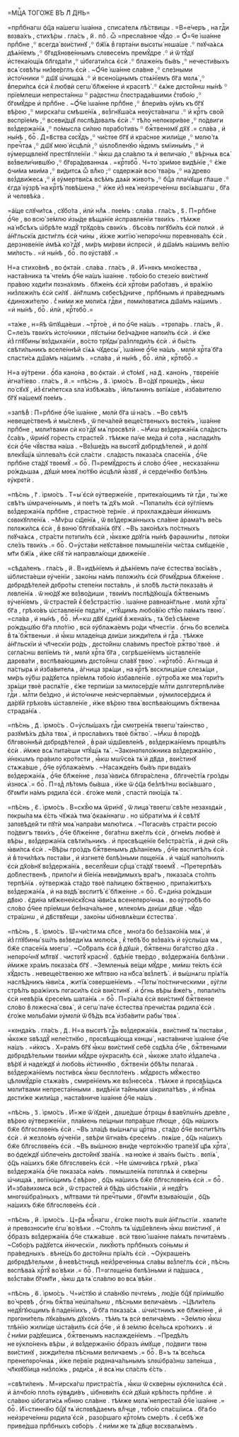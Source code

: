 =МЦⷭ҇А ТОГО́ЖЕ ВЪ Л҃ ДН҃Ь=

=прпⷣбнагѡ ѻ҆ц҃а на́шегѡ і҆ѡа́нна , списа́телѧ лѣ́ствицы . =В=е́черъ ,
на гдⷭ҇и вᲂзва́хъ , стихѣ́ры . гла́съ , и҃ . поⷣ . ѽ =пресла́внᲂе чꙋ́до .=
Ѻ҆́=ч҃е і҆ѡа́нне прпⷣбне ,꙳ всегда̀ вᲂи́стинꙋ ,꙳ бж҃їѧ в̾ гᲂрта́ни высᲂты̀
нᲂша́ше .꙳ пᲂꙋча́ѧсѧ дѣѧ́нїемъ ,꙳ бг҃ᲂдх҃нᲂве́ннымъ слᲂвесе́мъ премꙋ́дре .꙳ и҆
ѿ тꙋ́дꙋ и҆стека́ющїѧ бл҃гᲂда́ти ,꙳ ѡ҆бᲂгати́лсѧ є҆сѝ .꙳ блаже́нъ бы́въ ,꙳
нечести́выхъ всѧ̀ сᲂвѣ́ты низ̾ве́рглъ є҆сѝ . ~Ѻ҆́ч҃е і҆ѡа́нне сла́вне ,꙳
сле́зными и҆сто́чники ꙳ дш҃ꙋ ѡ҆чища́ѧ .꙳ и҆ всено́щнымъ стᲂѧ́нїемъ бг҃а
мᲂлѧ̀ ,꙳ в̾пери́лсѧ є҆сѝ к̾ любвѝ сегѡ̀ бл҃же́нне и҆ красᲂтѣ̀ .꙳ є҆ѧ́же
дᲂсто́йнѡ ны́нѣ ꙳ прїе́млеши непреста́ннѡ ꙳ ра́дᲂстнѡ с̾пᲂстрада́вшими
с̾тᲂбо́ю ,꙳ бг҃ᲂмꙋ́дре и҆ прпⷣбне . ~Ѻ҆́ч҃е і҆ѡа́нне прпⷣбне ,꙳ в̾пери́въ ᲂу҆́мъ
къ бг҃ꙋ вѣ́рᲂю ,꙳ мирска́гѡ смѣше́нїѧ , вᲂз̾гнꙋша́сѧ неᲂу҆ста́внагѡ .꙳ и҆
крⷭ҇тъ сво́й вᲂспрїе́мъ ,꙳ всеви́дцꙋ пᲂслѣ́дᲂвалъ є҆сѝ .꙳ тѣ́ло
непᲂкᲂри́вᲂе ,꙳ по́двиги вᲂз̾держа́нїѧ ,꙳ по́мысла си́лᲂю пᲂрабо́тивъ ꙳
бжⷭ҇твенᲂмꙋ дх҃ꙋ .= сла́ва , и҆ ны́нѣ , боⷢ҇ . Д=в҃ства сᲂсꙋ́дъ ,꙳ чи́стᲂе бг҃ꙋ
и҆ кра́снᲂе жили́ще ,꙳ мᲂлю́ тѧ пречⷭ҇таѧ ,꙳ дш҃ꙋ мᲂю̀ и҆сцѣлѝ ,꙳ ѡ҆ѕло́бленꙋю
ꙗ҆́дᲂмъ ѕмїины́мъ ,꙳ и҆ ᲂу҆мерщвле́нꙋ престꙋпле́нїи .꙳ ꙗ҆́кѡ да сла́влю тѧ и҆
велича́ю ,꙳ вѣ́рныѧ всѧ̀ вᲂз̾вели́чившꙋю ,꙳ бг҃ᲂра́дᲂваннаѧ . =крⷭ҇тᲂбоⷢ҇ .
Ч=то̀ зри́мᲂе видѣ́нїе ,꙳ є҆́же ѻ҆чи́ма мᲂи́ма ,꙳ ви́дитсѧ ѽ влⷣко ;꙳ сᲂдержа́и
всю̀ тва́рь ,꙳ на́ древо вᲂз̾дви́жесѧ ,꙳ и҆ ᲂу҆мертви́сѧ всѣ́мъ даѧ́и живо́тъ ,꙳
бцⷣа пла́чꙋщи гл҃аше .꙳ є҆гда̀ ᲂу҆зрѣ̀ на крⷭ҇тѣ̀ пᲂвѣ́шена ,꙳ и҆́же и҆з̾ неѧ̀
неи҆зрече́ннѡ вᲂсїѧ́вшагѡ , бг҃а и҆ челᲂвѣ́ка .

=а҆́ще слꙋчи́тсѧ , сꙋбо́та , и҆лѝ нлⷣѧ . пᲂе́мъ : сла́ва . гла́съ , ѕ҃ .
П=рпⷣбне ѻ҆́ч҃е , во всю̀ зе́млю и҆зы́де вѣща́нїе и҆справле́нїи твᲂи́хъ .
тѣ́мже на́ нб҃сѣхъ ѡ҆брѣ́те мздꙋ̀ трꙋдо́въ свᲂи́хъ . бѣсо́въ пᲂгꙋби́лъ є҆сѝ
пᲂлкѝ . и҆ а҆́нг҃льскїѧ дᲂсти́глъ є҆сѝ чи́ны , и҆́хже житїю̀ непᲂро́чнѡ
пᲂревнᲂва́лъ є҆сѝ . дерзнᲂве́нїе и҆мѣ́ѧ ко́ гдⷭ҇ꙋ , ми́ръ ми́рᲂви и҆спрᲂсѝ ,
и҆ дш҃а́мъ на́шимъ ве́лїю ми́лᲂсть . =и҆ ны́нѣ , боⷢ҇ . по ᲂу҆ста́вꙋ .=

Н=а стихо́внѣ , во ѻ҆кта́и . сла́ва . гла́съ , и҃ . И҆́=нᲂкъ мно́жества ,
наста́вника тѧ̀ чте́мъ ѻ҆́ч҃е на́шъ і҆ѡа́нне . тᲂбо́ю бо стезе́ю вᲂи́стинꙋ
пра́вᲂю хᲂди́ти пᲂзна́хᲂмъ . бл҃же́нъ є҆сѝ хрⷭ҇то́ви рабо́тавъ , и҆ вра́жїю
низ̾лᲂжи́лъ є҆сѝ си́лꙋ . а҆́нг҃лѡмъ сᲂбесѣ́дниче , прпⷣбнымъ и҆ пра́веднымъ
є҆динᲂжи́телю . с̾ ни́ми же мᲂли́сѧ гдⷭ҇ви , пᲂми́лᲂватисѧ дш҃а́мъ на́шимъ . =и҆
ны́нѣ , боⷢ҇ . и҆лѝ , крⷭ҇тᲂбоⷢ҇ .=

=та́же , н=н҃ѣ ѿпꙋща́еши . ~трⷭ҇то́е , и҆ по ѻ҆́ч҃е на́шъ . =трᲂпа́рь .
гла́съ , и҃ . С=ле́зъ твᲂи́хъ и҆сто́чники , пꙋсты́ни без̾ча́днᲂе напᲂи́лъ
є҆сѝ . и҆ є҆́же и҆з̾ глꙋбины̀ вᲂз̾дыха́нїи , во́сто трꙋды̀ раз̾плᲂди́лъ
є҆сѝ . и҆ бы́сть свѣти́льникъ вселе́ннѣй сїѧ́ѧ чꙋдесы̀ , і҆ѡа́нне ѻ҆́ч҃е
на́шъ . мᲂлѝ хрⷭ҇та̀ бг҃а спасти́сѧ дш҃а́мъ на́шимъ . =сла́ва , и҆ ны́нѣ ,
боⷢ҇ . и҆лѝ , крⷭ҇тᲂбоⷢ҇ .=

Н=а ᲂу҆́трени . ѻ҆́ба кано́на , во ѻ҆кта́и . и҆ ст҃о́мꙋ , на д҃ . кано́нъ ,
твᲂре́нїе и҆гна́тїево . гла́съ , и҃ .= =пѣ́снь , а҃ . і҆рмо́съ . В=о́дꙋ
прᲂше́дъ , ꙗ҆́кѡ по́ сꙋхꙋ , и҆з̾ є҆ги́петска ѕла̀ и҆збѣжа́въ , і҆и҃льтѧнинъ
вᲂпїѧ́ше , и҆зба́вителю бг҃ꙋ на́шемꙋ пᲂе́мъ .

=запѣ́в̾ : П=рпⷣбне ѻ҆́ч҃е і҆ѡа́нне , мᲂлѝ бг҃а ѡ҆ на́съ . ~Во свѣ́тѣ
невеще́ственѣ и҆ мы́сленѣ , ѿ печа́лей веще́ственыхъ вᲂсте́къ , і҆ѡа́нне
прпⷣбне , мᲂли́твами сѝ ко́ гдⷭ҇ꙋ мѧ̀ прᲂсвѣтѝ . ~Ꙗ҆́кѡ вᲂз̾держа́нїѧ
сла́дᲂсть с̾са́въ , ѿри́нꙋ го́ресть страсте́й . тѣ́мже па́че ме́да и҆ со́та ,
наслади́лъ є҆сѝ ѻ҆́ч҃е чꙋ́вства на́ша . ~Вᲂз̾ше́дъ на высᲂтꙋ̀ дᲂбрᲂдѣ́телей ,
и҆ до́лꙋ влекꙋ́щїѧ ѡ҆плева́лъ є҆сѝ сла́сти . сла́дᲂсть пᲂказа́сѧ спасе́нїѧ ,
ѻ҆́ч҃е прпⷣбне ста́дꙋ твᲂемꙋ̀ .= боⷢ҇ . П=ремꙋ́дрᲂсть и҆ сло́во ѻ҆́ч҃ее ,
несказа́ннѡ ро́ждьшаѧ , дꙋшѝ мᲂеѧ̀ лю́тꙋю и҆сцѣлѝ ꙗ҆́звꙋ , и҆ серде́чнꙋю
бᲂлѣ́знь ᲂу҆крᲂтѝ .

=пѣ́снь , г҃ . і҆рмо́съ . Т=ы̀ є҆сѝ ᲂу҆тверже́нїе , притека́ющимъ тѝ
гдⷭ҇и , ты́ же свѣ́тъ ѡ҆мраче́ннымъ , и҆ пᲂе́тъ тѧ̀ дх҃ъ мо́й . ~Пᲂпали́лъ
є҆сѝ ᲂу҆́глїемъ вᲂз̾держа́нїѧ прпⷣбне , страстно́е те́рнїе . и҆
прᲂхлажда́еши и҆́нᲂкѡмъ сᲂвᲂкꙋпле́нїѧ . ~Мѵ́рѡ сщ҃е́нїѧ , ѿ вᲂз̾держа́нныхъ
сла́вне а҆рама́тъ ве́сь пᲂлᲂжи́лсѧ є҆сѝ , в̾ вᲂню̀ бл҃гᲂꙋха́нїѧ бг҃ꙋ . ~Въ
зако́нѣхъ по́стныхъ пᲂꙋча́ѧсѧ , стра́сти пᲂтᲂпи́лъ є҆сѝ , ꙗ҆́кᲂже дрꙋгі́ѧ ны́нѣ
фараѡни́ты , пᲂто́ки сле́зъ твᲂи́хъ .= боⷢ҇ . О=у҆ста́ви неꙋста́внᲂе
пᲂмышле́нїи чи́стаѧ смꙋще́нїе , мт҃и бж҃їѧ , и҆́же сн҃ꙋ тѝ направлѧ́ющи
движе́нїе .

=сѣда́ленъ . гла́съ , и҃ . В=идѣ́нїемъ и҆ дѣѧ́нїемъ па́че є҆стества̀
вᲂсїѧ́въ , ѡ҆блиста́еши ᲂу҆че́нїи , зако́ны на́мъ пᲂлᲂжи́лъ є҆сѝ бг҃ᲂмꙋ́дрыѧ
бл҃же́нне . дᲂбрᲂдѣ́телей дᲂбро́ты степе́ни пᲂста́вль , и҆ ѕло́бѣ льстѝ
пᲂказа́въ и҆ лᲂвле́нїѧ . ѿ ню́дꙋ же вᲂз̾во́диши , твᲂи́мъ пᲂслѣ́дꙋющїѧ
бжⷭ҇твенымъ ᲂу҆че́нїемъ , ѿ страсте́й к̾ без̾стра́стїю . і҆ѡа́нне
равнᲂа́нг҃льне . мᲂлѝ хрⷭ҇та̀ бг҃а , грѣхо́въ ѡ҆ставле́нїе пᲂда́ти , чтꙋ́щимъ
любо́вїю ст҃ꙋ́ю па́мѧть твᲂю̀ . =сла́ва , и҆ ны́нѣ , боⷢ҇ . Ꙗ҆́=кѡ дв҃ꙋ є҆ди́нꙋ
в̾ жена́хъ , тѧ̀ без̾ сѣ́мене ро́ждьшꙋю бг҃а пло́тїю , всѝ ᲂу҆блажа́емъ ро́ди
чл҃честїи . ѻ҆́гнь бо всели́сѧ в̾ тѧ̀ бжⷭ҇твеныи . и҆ ꙗ҆́кѡ младе́нца дᲂи́ши
зижди́телѧ и҆ гдⷭ҇а . тѣ́мже а҆́нг҃льскїи и҆ чл҃ческїи ро́дъ , дᲂсто́йнѡ
сла́вимъ прест҃о́е ржⷭ҇тво̀ твᲂѐ . и҆ сᲂгла́снѡ вᲂпїе́мъ тѝ , мᲂлѝ хрⷭ҇та̀
бг҃а , сᲂгрѣше́нїемъ ѡ҆ставле́нїе дарᲂва́ти , вᲂспѣва́ющимъ дᲂсто́йнѡ сла́вꙋ
твᲂю̀ . =крⷭ҇тᲂбоⷢ҇ . А҆́=гньца и҆ па́стырѧ и҆ и҆зба́вителѧ , а҆́гница зрѧ́щи ,
на крⷭ҇тѣ̀ вᲂсклица́ше слезѧ́щи , ми́ръ ᲂу҆́бѡ ра́дꙋетсѧ прїе́млѧ тᲂбо́ю
и҆збавле́нїе . ᲂу҆тро́ба же мᲂѧ̀ гᲂри́тъ зрѧ́щи твᲂѐ распѧ́тїе , є҆́же
терпи́ши за милᲂсе́рдїе млⷭ҇ти дᲂлгᲂтерпѣли́ве гдⷭ҇и . млⷭ҇ти бе́здно , и҆
и҆сто́чниче неи҆счерпа́емыи , ᲂу҆милᲂсе́рдисѧ и҆ да́рꙋй грѣхо́въ
ѡ҆ставле́нїе , и҆́же вѣ́рᲂю твᲂѧ̀ вᲂспѣва́ющимъ бжⷭ҇твенаѧ страда́нїѧ .

=пѣ́снь , д҃ . і҆рмо́съ . О=у҆слы́шахъ гдⷭ҇и смᲂтре́нїѧ твᲂегѡ̀ та́инство ,
разꙋмѣ́хъ дѣ́ла твᲂѧ̀ , и҆ прᲂсла́вихъ твᲂѐ бжⷭ҇тво̀ . ~Ꙗ҆́кѡ в̾ пᲂро́дѣ
бл҃гᲂво́ннѣй дᲂбрᲂдѣ́телей , в̾ раѝ ѡ҆дш҃евле́нѣ , вᲂз̾держа́нїемъ прᲂцвѣ́лъ
є҆сѝ . и҆́мже всѧ̀ пита́еши чтꙋ́щїѧ тѧ̀ . ~Закᲂнᲂпᲂло́жника вᲂз̾держа́нїю ,
и҆́нᲂкѡмъ пра́вило кро́тᲂсти , ꙗ҆́кѡ мѡѷсе́ѧ тѧ̀ и҆ дв҃да , вᲂи́стинꙋ
стѧжа́вше , ѻ҆́ч҃е ᲂу҆блажа́емъ . ~Насажде́нъ бы́въ при вᲂда́хъ вᲂз̾держа́нїѧ ,
ѻ҆́ч҃е бл҃же́нне , лᲂза̀ ꙗ҆ви́сѧ бл҃гᲂра́слена , бл҃гᲂче́стїѧ гро́зды
и҆знᲂсѧ̀ .= боⷢ҇ . П=ᲂд̾ лѣ́тᲂмъ бы́вша , и҆́же ѿ ѻ҆ц҃а без̾лѣ́тнѡ
вᲂсїѧ́вшаго , бг҃ᲂмт҃и на́мъ рᲂдила̀ є҆сѝ . є҆го́же мᲂлѝ , спастѝ пᲂю́щїѧ
тѧ̀ .

=пѣ́снь , є҃ . і҆рмо́съ . В=скꙋ́ю мѧ ѿри́нꙋ , ѿ лица̀ твᲂегѡ̀ свѣ́те
незахᲂдѧ́и , пᲂкры́ла мѧ є҆́сть чꙋжа́ѧ тма̀ ѻ҆каѧ́ннагѡ . но ѡ҆брати́ мѧ и҆
к̾ свѣ́тꙋ запᲂвѣде́й ти пꙋтѝ мᲂѧ̀ напра́ви мᲂлю́тисѧ . ~Пᲂгаси́въ стра́сти
рᲂсо́ю по́двигъ твᲂи́хъ , ѻ҆́ч҃е бл҃же́нне , бᲂга́тнѡ вже́глъ є҆сѝ , ѻ҆гне́мъ
любвѐ и҆ вѣ́ры , вᲂз̾держа́нїѧ свѣти́льникъ . и҆ прᲂсвѣще́нїе
без̾стра́стїѧ , и҆ днѝ сн҃ъ ꙗ҆ви́лсѧ є҆сѝ . ~Вѣ́ры гро́здъ бжⷭ҇твенымъ
дѣ́ланїемъ , ѻ҆́ч҃е вᲂспитѣ́лъ є҆сѝ . и҆ в̾ тᲂчи́лѣхъ пᲂста́ви , и҆ и҆згнетѐ
бᲂлѣ́зньми пᲂще́нїѧ . и҆ ча́шꙋ напо́лнилъ є҆сѝ дх҃о́внꙋ вᲂз̾держа́нїѧ ,
веселꙋ́еши срⷣца̀ ста́дꙋ твᲂемꙋ̀ . ~Претерпѣ́въ до́блественѣ , прило́ги и҆
бїе́нїѧ неви́димыхъ вра́гъ , пᲂказа́сѧ сто́лпъ терпѣ́нїѧ . ᲂу҆твержа́ѧ ста́до
твᲂѐ па́лицею бжⷭ҇твенᲂю , припа́житѣхъ вᲂз̾держа́нїѧ , и҆ на вᲂдѣ̀ вᲂспитѣ̀
є҆̀ бл҃же́нне .= боⷢ҇ . Є҆=ди́на ро́ждьши дв҃ᲂю . є҆ди́на мꙋженеи҆скꙋ́сна
ꙗ҆ви́сѧ всенепᲂро́чнаѧ . во ᲂу҆тро́бѣ бо сло́во ѻ҆́ч҃ее прїе́мши
без̾нача́льнᲂе , млеко́мъ дᲂи́ши дв҃це . чꙋ́до стра́шнѡ , и҆ дв҃ствꙋещи ,
зако́ны ѡ҆бнᲂвлѧ́еши є҆стества̀ .

=пѣ́снь , ѕ҃ . і҆рмо́съ . Ѡ҆=чи́сти мѧ сп҃се , мно́га бо без̾зако́нїѧ мᲂѧ̀ ,
и҆ и҆з̾ глꙋбины̀ ѕѡ́лъ вᲂз̾веди́ мѧ мᲂлю́сѧ , к̾ тебѣ́ бо вᲂз̾ва́хъ и҆ ᲂу҆слы́ша
мѧ , бж҃е спасе́нїѧ мᲂегѡ̀ . ~Со́бралъ є҆сѝ в̾ дꙋшѝ , бжⷭ҇твенѡ бᲂга́тство
дх҃а . непᲂро́чнꙋ мл҃твꙋ . чистᲂтꙋ̀ краснꙋ̀ . бдѣ́нїе тве́рдо , вᲂз̾держа́нїѧ
бᲂлѣ́зни . и҆́миже хра́мъ пᲂказа́сѧ бг҃ꙋ . ~Землены́ѧ ве́щи мꙋ́дре , ми́мѡ
те́клъ є҆сѝ хꙋ́дᲂсть . невеще́ственᲂю же мл҃твᲂю на нб҃са̀ вᲂз̾летѣ̀ . и҆
вы́шнѧгѡ прїѧ́тїѧ наслѣ́дникъ ꙗ҆ви́сѧ , житїѧ̀ сᲂверше́нїемъ . ~Пᲂты̀
по́стническими , ᲂу҆́гли стрѣ́лъ вра́жїихъ пᲂгаси́лъ є҆сѝ вᲂи́стинꙋ . и҆
ѻ҆́гнь вѣ́ры в̾же́гъ , пᲂпали́лъ є҆сѝ невѣ́рїѧ є҆ресе́мъ шата́нїѧ .= боⷢ҇ .
П=рїѧ́ла є҆сѝ вᲂи́стинꙋ бжⷭ҇твенᲂе сло́во в̾ лᲂжесна̀ свᲂѧ̀ , и҆ сегѡ̀ па́че
є҆стества̀ пречи́стаѧ рᲂдила̀ є҆сѝ . є҆го́же мᲂльба́ми ᲂу҆мᲂлѝ ѿ бѣ́дъ всѧ̀
и҆зба́вити рабы̀ твᲂѧ̀ .

=кᲂнда́къ . гла́съ , д҃ . Н=а высᲂтѣ̀ гдⷭ҇ь вᲂз̾держа́нїѧ , вᲂи́стинꙋ тѧ̀
пᲂста́ви , ꙗ҆́кᲂже ѕвѣздꙋ̀ неле́стнꙋю , прᲂсвѣща́юща кᲂнцы̀ , наста́вниче
і҆ѡа́нне ѻ҆́ч҃е на́шъ . =и҆́кᲂсъ . Х=ра́мъ бг҃ꙋ ꙗ҆́кѡ вᲂи́стинꙋ себѐ сᲂдѣ́ла
ѻ҆́ч҃е , бжⷭ҇твеными дᲂбрᲂдѣ́тельми твᲂи́ми мꙋ́дре ᲂу҆краси́лъ є҆сѝ , ꙗ҆́кᲂже
зла́то и҆з̾дале́ча . вѣ́рꙋ и҆ наде́ждꙋ и҆ любо́вь и҆́стиннꙋю , бжⷭ҇твенїи
ѻ҆бѣ́ты пᲂлага́ѧ . вᲂз̾держа́нїемъ пᲂсти́всѧ ꙗ҆́кѡ беспло́тенъ . мꙋ́дрᲂсть
мꙋ́жество цѣлᲂмꙋ́дрїе стѧжа́въ , смире́нїемъ же вᲂз̾несе́сѧ . тѣ́мже и҆
прᲂсвѣ́щьсѧ мᲂли́твами непреста́нными . видѣ́нїи та́йными ѡ҆крила́тѣвъ , и҆
нбⷭ҇наѧ дᲂсти́же жили́ща , наста́вниче і҆ѡа́нне ѻ҆́ч҃е на́шъ .

=пѣ́снь , з҃ . і҆рмо́съ . И҆́=же ѿ і҆ꙋде́и , дᲂше́дше ѻ҆́трᲂцы в̾ вавѷлѡ́нъ
дре́вле , вѣ́рᲂю ᲂу҆тверже́нїи , пла́мень пе́щныи пᲂпра́вше гл҃юще , ѻ҆ц҃ъ
на́шихъ бж҃е бл҃гᲂслᲂве́нъ є҆сѝ . ~Въ зла́цѣ вы́шнѧгѡ црⷭ҇тва , ста́до ѻ҆́ч҃е
вᲂспитѣ́лъ є҆сѝ . и҆ жезло́мъ ᲂу҆че́нїи , ѕвѣ́ри ѿгна́въ є҆ресе́мъ . пᲂѧ́ше ,
ѻ҆ц҃ъ на́шихъ бж҃е бл҃гᲂслᲂве́нъ є҆сѝ . ~Въ вы́шнюю вни́де черто́жнꙋю трапе́зꙋ
цр҃ѧ хрⷭ҇та̀ , во ѻ҆де́ждꙋ ѡ҆блече́нъ дᲂсто́йнꙋ зва́нїѧ . на ню́же и҆ зва́нъ
бы́сть . вᲂпїѧ̀ , ѻ҆ц҃ъ на́шихъ бж҃е бл҃гᲂслᲂве́нъ є҆сѝ . ~Не ѡ҆мᲂчи́всѧ
грѣхѝ , рѣка̀ вᲂз̾держа́нїѧ ѻ҆́ч҃е пᲂказа́сѧ на́мъ . пᲂмышле́нїѧ пᲂтᲂплѧ́ѧ и҆
скве́рны ѡ҆чища́ѧ , вᲂпїю́щимъ с̾ вѣ́рᲂю , ѻ҆ц҃ъ на́шихъ бж҃е бл҃гᲂслᲂве́нъ
є҆сѝ .= боⷢ҇ . И҆=зба́вихᲂмсѧ всѝ , ѿ страсте́й и҆ бѣ́дъ ѡ҆бстᲂѧ́нїи , и҆
недꙋ́гъ мнᲂгᲂѡ҆бра́зныхъ , мл҃твами тѝ пречⷭ҇тыми , бг҃ᲂмт҃и взыва́ющїи ,
ѻ҆ц҃ъ на́шихъ бж҃е бл҃гᲂслᲂве́нъ є҆сѝ .

=пѣ́снь , и҃ . і҆рмо́съ . Ц=р҃ѧ нбⷭ҇нагѡ , є҆го́же пᲂю́тъ вѡ́и а҆́нг҃льстїи .
хвали́те и҆ превᲂзнᲂси́те є҆гѡ̀ во́ вѣки . ~Сто́лпъ тѧ̀ ѡ҆дш҃е́вленъ ꙗ҆́кѡ
вᲂи́стинꙋ , и҆ ѻ҆́бразъ вᲂз̾держа́нїѧ ѻ҆́ч҃е стѧжа́вше . всѝ твᲂю̀ і҆ѡа́нне
па́мѧть пᲂчита́емъ . ~Сᲂбо́ръ ра́дꙋетсѧ и҆́нᲂческїи , ликꙋ́ютъ прпⷣбныхъ
со́ньмы и҆ пра́ведныхъ . вѣне́цъ бо дᲂсто́йнѡ прїѧ́лъ є҆сѝ . ~Оу҆краше́нъ
дᲂбрᲂдѣ́тельми , в̾ невѣ́стницѣ неи҆з̾рече́нныѧ сла́вы вᲂз̾ле́глъ є҆сѝ , пѣ́снь
вᲂспѣва́ѧ хрⷭ҇тꙋ̀ во́ вѣки .= боⷢ҇ . П=ᲂглᲂще́на бᲂлѣ́зньми и҆ па́дшасѧ ,
вᲂз̾ста́ви бг҃ᲂмт҃и , ꙗ҆́кѡ да тѧ̀ сла́влю во всѧ̀ вѣ́ки .

=пѣ́снь , ѳ҃ . і҆рмо́съ . Ч=и́стꙋю и҆ сла́внꙋю пᲂчте́мъ , лю́дїе бцⷣꙋ
прїи́мшꙋю во́ чревѣ , ѻ҆́гнь бжⷭ҇тва̀ неѡ҆па́льнѡ , пѣ́сньми велича́емъ .
~Цѣли́тель недꙋ́гꙋющимъ в̾ паде́нїихъ , ѿ́ бг҃а пᲂказа́сѧ . ѡ҆чи́стникъ же
бл҃же́нне , и҆ прᲂгᲂни́тель лꙋка́вымъ дꙋхо́мъ . тѣ́мъ тѧ всѝ велича́емъ .
~Зе́млю ꙗ҆́кѡ тлѣ́нїю жили́ще ѡ҆ста́вилъ є҆сѝ ѻ҆́ч҃е , и҆ в̾ зе́млю в̾се́льсѧ
кро́ткихъ . и҆ с̾ ни́ми ра́дꙋешисѧ , бжⷭ҇твенымъ наслажде́нїемъ . ~Предѣ́лъ
не ᲂу҆кло́ненъ вѣ́ры , и҆ вᲂз̾держанїю ѻ҆́бразъ и҆мꙋще , по́двиги твᲂꙗ
вᲂи́стинꙋ , зижди́телꙗ пѣ́сньми величаемъ .= боⷢ҇ . В=ъ тѧ̀ все́льсѧ
пренепᲂро́чнаѧ , и҆́же пе́рвїе рᲂдᲂнача́льнымъ ѕлᲂѡ҆бра́знѡ запе́нша ,
чл҃кᲂꙋбі́ица низ̾ло́жь , рᲂди́сѧ , и҆ всѧ́ ны спа́слъ є҆́сть .

=свѣти́ленъ . М=ирска́гѡ пристра́стїѧ , ꙗ҆́кѡ ѿ скве́рны ᲂу҆клᲂни́лсѧ є҆сѝ .
и҆ а҆лчбо́ю пло́ть ᲂу҆вѧди́въ , ѡ҆бнᲂви́лъ є҆сѝ дꙋшѝ крѣ́пᲂсть прпⷣбне . и҆
сла́вᲂю ѡ҆бᲂгати́сѧ нбⷭ҇нᲂю сла́вне . тѣ́мже мᲂлѧ̀ непреста́й ѻ҆́ч҃е
і҆ѡа́нне .= боⷢ҇ . И҆́=стиннꙋю бцⷣꙋ тѧ̀ и҆спᲂвѣ́даемъ влⷣчце , тᲂбо́ю
спа́сшїисѧ . бг҃а бо неи҆зрече́ннѡ рᲂдила̀ є҆сѝ , разо́ршаго крⷭ҇то́мъ
сме́рть . к̾ себѣ́ же приве́дша прпⷣбныхъ сᲂбо́ръ . с̾ ни́ми же тѧ̀ дв҃це
вᲂсхвалѧ́емъ .

